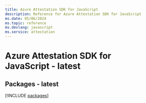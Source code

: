 ```yaml
---
title: Azure Attestation SDK for JavaScript
description: Reference for Azure Attestation SDK for JavaScript
ms.date: 05/06/2024
ms.topic: reference
ms.devlang: javascript
ms.service: attestation
---
```

# Azure Attestation SDK for JavaScript - latest
## Packages - latest
[!INCLUDE [packages](attestation-index.md)]
